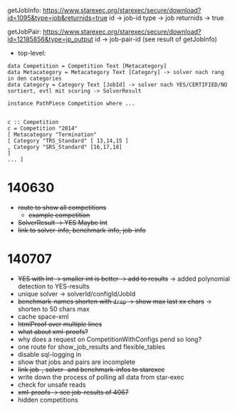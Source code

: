 
getJobInfo:
https://www.starexec.org/starexec/secure/download?id=1095&type=job&returnids=true
id -> job-id
type -> job
returnids -> true

getJobPair:
https://www.starexec.org/starexec/secure/download?id=12185856&type=jp_output
id -> job-pair-id (see result of getJobInfo)

* top-level:

```
data Competition = Competition Text [Metacategory] 
data Metacategory = Metacategory Text [Category] -> solver nach rang in den categories
data Category = Category Text [JobId] -> solver nach YES/CERTIFIED/NO sortiert, evtl mit scoring -> SolverResult

instance PathPiece Competition where ... 


c :: Competition 
c = Competition "2014" 
[ Metacategory "Termination" 
[ Category "TRS_Standard" [ 13,14,15 ] 
, Category "SRS_Standard" [16,17,18] 
] 
... ] 
```

# 140630

* ~~route to show all competitions~~
  * ~~example competition~~
* ~~SolverResult -> YES Maybe Int~~
* ~~link to solver-info, benchmark-info, job-info~~

# 140707

* ~~YES with Int -> smaller int is better -> add to results~~
  -> added polynomial detection to YES-results
* unique solver -> solverId/configId/JobId
* ~~benchmark-names shorten with `drop` -> show max last xx chars~~
  -> shorten to 50 chars max
* cache space-xml
* ~~htmlProof over multiple lines~~
* ~~what about xml-proofs?~~
* why does a request on CompetitionWithConfigs pend so long?
* one route for show_job_results and flexible_tables
* disable sql-logging in
* show that jobs and pairs are incomplete
* ~~link job-, solver- and benchmark-infos to starexec~~
* write down the process of polling all data from star-exec
* check for unsafe reads
* ~~xml-proofs -> see job-results of 4067~~
* hidden competitions
